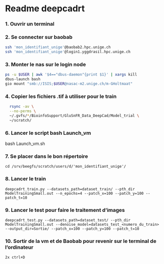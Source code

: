 
# Readme deepcadrt


### 1. Ouvrir un terminal

### 2. Se connecter sur baobab  
```bash
ssh 'mon_identifiant_unige'@baobab2.hpc.unige.ch
ssh 'mon_identifiant_unige'@login1.yggdrasil.hpc.unige.ch
```

### 3. Monter le nas sur le login node
```bash
ps -u $USER | awk '$4=="dbus-daemon"{print $1}' | xargs kill
dbus-launch bash
gio mount "smb://ISIS;$USER@nasac-m2.unige.ch/m-GHoltmaat"
```



### 4. Copier les fichiers .tif à utiliser pour le train
```bash
  rsync -av \
  --no-perms \
  ~/.gvfs/*/BioinfoSupport/GluSnFR_Data_DeepCad/Model_trial \
  ~/scratch/
```

### 6. Lancer le script bash Launch_vm
  bash Launch_vm.sh

### 7. Se placer dans le bon répertoire
	cd /srv/beegfs/scratch/users/d/'mon_identifiant_unige'/

### 8. Lancer le train
	deepcadrt_train.py --datasets_path=dataset_train/ --pth_dir ModelTrainingSmall.out --n_epochs=4 --patch_x=100 --patch_y=100 --patch_t=10

### 9. Lancer le test pour faire le traitement d’images
	deepcadrt_test.py --datasets_path=dataset_test/ --pth_dir ModelTrainingSmall.out --denoise_model=datasets_test_<numero_du_train> --output_dir=Sortie/ --patch_x=100 --patch_y=100 --patch_t=10

### 10. Sortir de la vm et de Baobab pour revenir sur le terminal de l’ordinateur 
	2x ctrl+D
